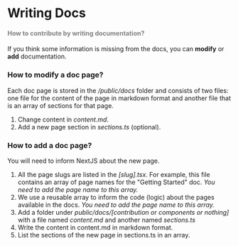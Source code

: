 <h1 id="writingdocs">Writing Docs</h1>

<h4 style="color: gray;">How to contribute by writing documentation?</h4>

If you think some information is missing from the docs, you can **modify** or **add** documentation.

<h3 id="howtomodifyadocpage">How to modify a doc page?</h3>

Each doc page is stored in the _/public/docs_ folder and consists of two files: one file for the content of the page in markdown format and another file that is an array of sections for that page.

1. Change content in _content.md_.
2. Add a new page section in _sections.ts_ (optional).

<h3 id="howtoaddadocpage">How to add a doc page?</h3>

You will need to inform NextJS about the new page.

1. All the page slugs are listed in the _\[slug\].tsx_. For example, this file contains an array of page names for the "Getting Started" doc. _You need to add the page name to this array._
2. We use a reusable array to inform the code (logic) about the pages available in the docs. _You need to add the page name to this array._
3. Add a folder under _public/docs/[contribution or components or nothing]_ with a file named
   _content.md_ and another named _sections.ts_
4. Write the content in content.md in markdown format.
5. List the sections of the new page in sections.ts in an array.
